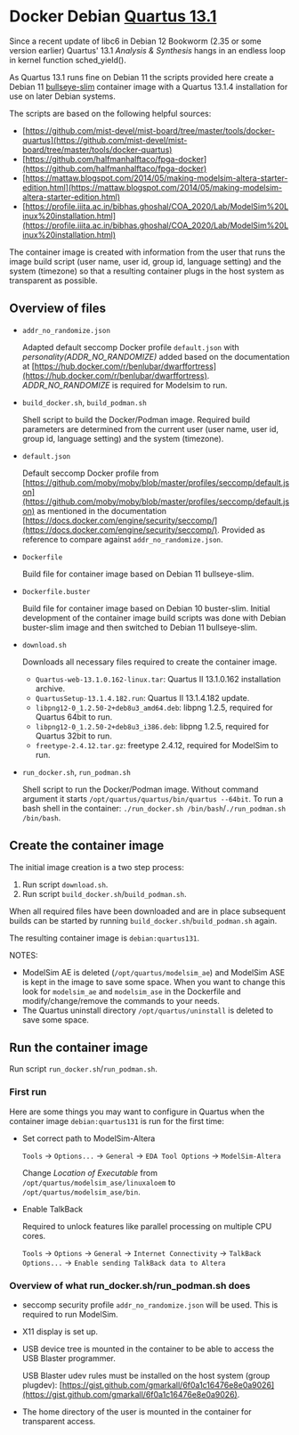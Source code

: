 # Docker Debian [Quartus 13.1](https://www.intel.com/content/www/us/en/software-kit/666220/intel-quartus-ii-web-edition-design-software-version-13-1-for-linux.html)

Since a recent update of libc6 in Debian 12 Bookworm (2.35 or some version earlier) Quartus' 13.1 _Analysis & Synthesis_ hangs in an endless loop in kernel function sched_yield().

As Quartus 13.1 runs fine on Debian 11 the scripts provided here create a Debian 11 [bullseye-slim](https://hub.docker.com/_/debian/tags?page=1&name=bullseye-slim) container image with a Quartus 13.1.4 installation for use on later Debian systems.

The scripts are based on the following helpful sources:

* [https://github.com/mist-devel/mist-board/tree/master/tools/docker-quartus](https://github.com/mist-devel/mist-board/tree/master/tools/docker-quartus)
* [https://github.com/halfmanhalftaco/fpga-docker](https://github.com/halfmanhalftaco/fpga-docker)
* [https://mattaw.blogspot.com/2014/05/making-modelsim-altera-starter-edition.html](https://mattaw.blogspot.com/2014/05/making-modelsim-altera-starter-edition.html)
* [https://profile.iiita.ac.in/bibhas.ghoshal/COA_2020/Lab/ModelSim%20Linux%20installation.html](https://profile.iiita.ac.in/bibhas.ghoshal/COA_2020/Lab/ModelSim%20Linux%20installation.html)

The container image is created with information from the user that runs the image build script (user name, user id, group id, language setting) and the system (timezone) so that a resulting container plugs in the host system as transparent as possible.

## Overview of files

* `addr_no_randomize.json`

  Adapted default seccomp Docker profile `default.json` with _personality(ADDR_NO_RANDOMIZE)_
  added based on the documentation at [https://hub.docker.com/r/benlubar/dwarffortress](https://hub.docker.com/r/benlubar/dwarffortress).
  _ADDR_NO_RANDOMIZE_ is required for Modelsim to run.

* `build_docker.sh`, `build_podman.sh`

  Shell script to build the Docker/Podman image. Required build parameters are determined from the current user
  (user name, user id, group id, language setting) and the system (timezone).

* `default.json`

  Default seccomp Docker profile from [https://github.com/moby/moby/blob/master/profiles/seccomp/default.json](https://github.com/moby/moby/blob/master/profiles/seccomp/default.json) as mentioned in the documentation
  [https://docs.docker.com/engine/security/seccomp/](https://docs.docker.com/engine/security/seccomp/).
  Provided as reference to compare against `addr_no_randomize.json`.

* `Dockerfile`

  Build file for container image based on Debian 11 bullseye-slim.

* `Dockerfile.buster`

  Build file for container image based on Debian 10 buster-slim. Initial development of the container image build
  scripts was done with Debian buster-slim image and then switched to Debian 11 bullseye-slim.

* `download.sh`

  Downloads all necessary files required to create the container image.

  * `Quartus-web-13.1.0.162-linux.tar`: Quartus II 13.1.0.162 installation archive.
  * `QuartusSetup-13.1.4.182.run`: Quartus II 13.1.4.182 update.
  * `libpng12-0_1.2.50-2+deb8u3_amd64.deb`: libpng 1.2.5, required for Quartus 64bit to run.
  * `libpng12-0_1.2.50-2+deb8u3_i386.deb`: libpng 1.2.5, required for Quartus 32bit to run.
  * `freetype-2.4.12.tar.gz`: freetype 2.4.12, required for ModelSim to run.

* `run_docker.sh`, `run_podman.sh`

  Shell script to run the Docker/Podman image. Without command argument it starts `/opt/quartus/quartus/bin/quartus --64bit`.
  To run a bash shell in the container: `./run_docker.sh /bin/bash`/`./run_podman.sh /bin/bash`.

## Create the container image

The initial image creation is a two step process:

1. Run script `download.sh`.
2. Run script `build_docker.sh`/`build_podman.sh`.

When all required files have been downloaded and are in place subsequent builds can be started by running `build_docker.sh`/`build_podman.sh` again.

The resulting container image is `debian:quartus131`.

NOTES:
* ModelSim AE is deleted (`/opt/quartus/modelsim_ae`) and ModelSim ASE is kept in the image to save some space. When you want to change this look for `modelsim_ae` and `modelsim_ase` in the Dockerfile and modify/change/remove the commands to your needs.
* The Quartus uninstall directory `/opt/quartus/uninstall` is deleted to save some space.

## Run the container image

Run script `run_docker.sh`/`run_podman.sh`.

### First run

Here are some things you may want to configure in Quartus when the container image `debian:quartus131` is run for the first time:

* Set correct path to ModelSim-Altera

  `Tools` -> `Options...` -> `General` -> `EDA Tool Options` -> `ModelSim-Altera`

  Change _Location of Executable_ from `/opt/quartus/modelsim_ase/linuxaloem` to `/opt/quartus/modelsim_ase/bin`.

* Enable TalkBack

  Required to unlock features like parallel processing on multiple CPU cores.

  `Tools` -> `Options` -> `General` -> `Internet Connectivity` -> `TalkBack Options...` -> `Enable sending TalkBack data to Altera`

### Overview of what run_docker.sh/run_podman.sh does

* seccomp security profile `addr_no_randomize.json` will be used. This is required to run ModelSim.
* X11 display is set up.
* USB device tree is mounted in the container to be able to access the USB Blaster programmer.

  USB Blaster udev rules must be installed on the host system (group plugdev):
  [https://gist.github.com/gmarkall/6f0a1c16476e8e0a9026](https://gist.github.com/gmarkall/6f0a1c16476e8e0a9026).
* The home directory of the user is mounted in the container for transparent access.
